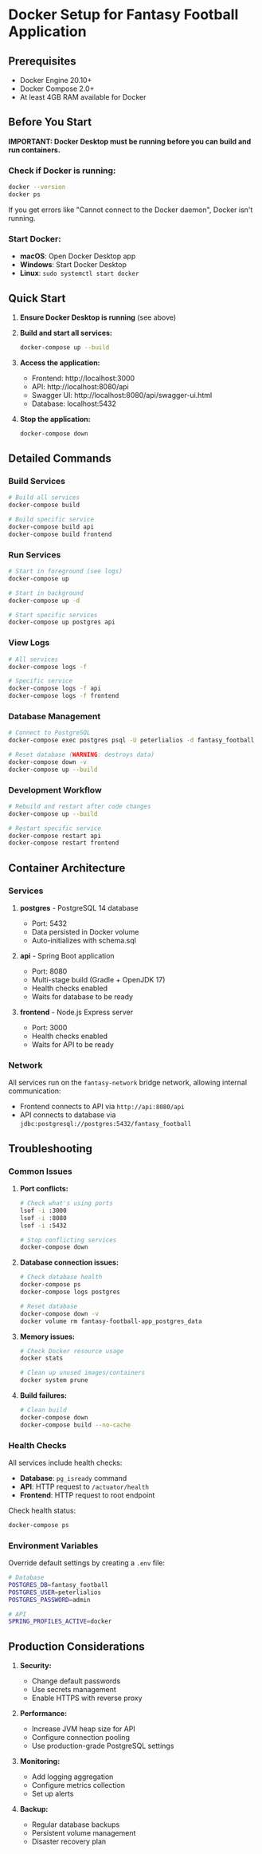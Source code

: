 # Docker Setup for Fantasy Football Application

## Prerequisites

- Docker Engine 20.10+
- Docker Compose 2.0+
- At least 4GB RAM available for Docker

## Before You Start

**IMPORTANT: Docker Desktop must be running before you can build and run containers.**

### Check if Docker is running:
```bash
docker --version
docker ps
```

If you get errors like "Cannot connect to the Docker daemon", Docker isn't running.

### Start Docker:
- **macOS**: Open Docker Desktop app
- **Windows**: Start Docker Desktop
- **Linux**: `sudo systemctl start docker`

## Quick Start

1. **Ensure Docker Desktop is running** (see above)

2. **Build and start all services:**
   ```bash
   docker-compose up --build
   ```

3. **Access the application:**
   - Frontend: http://localhost:3000
   - API: http://localhost:8080/api
   - Swagger UI: http://localhost:8080/api/swagger-ui.html
   - Database: localhost:5432

4. **Stop the application:**
   ```bash
   docker-compose down
   ```

## Detailed Commands

### Build Services
```bash
# Build all services
docker-compose build

# Build specific service
docker-compose build api
docker-compose build frontend
```

### Run Services
```bash
# Start in foreground (see logs)
docker-compose up

# Start in background
docker-compose up -d

# Start specific services
docker-compose up postgres api
```

### View Logs
```bash
# All services
docker-compose logs -f

# Specific service
docker-compose logs -f api
docker-compose logs -f frontend
```

### Database Management
```bash
# Connect to PostgreSQL
docker-compose exec postgres psql -U peterlialios -d fantasy_football

# Reset database (WARNING: destroys data)
docker-compose down -v
docker-compose up --build
```

### Development Workflow
```bash
# Rebuild and restart after code changes
docker-compose up --build

# Restart specific service
docker-compose restart api
docker-compose restart frontend
```

## Container Architecture

### Services

1. **postgres** - PostgreSQL 14 database
   - Port: 5432
   - Data persisted in Docker volume
   - Auto-initializes with schema.sql

2. **api** - Spring Boot application
   - Port: 8080
   - Multi-stage build (Gradle + OpenJDK 17)
   - Health checks enabled
   - Waits for database to be ready

3. **frontend** - Node.js Express server
   - Port: 3000
   - Health checks enabled
   - Waits for API to be ready

### Network

All services run on the `fantasy-network` bridge network, allowing internal communication:
- Frontend connects to API via `http://api:8080/api`
- API connects to database via `jdbc:postgresql://postgres:5432/fantasy_football`

## Troubleshooting

### Common Issues

1. **Port conflicts:**
   ```bash
   # Check what's using ports
   lsof -i :3000
   lsof -i :8080
   lsof -i :5432
   
   # Stop conflicting services
   docker-compose down
   ```

2. **Database connection issues:**
   ```bash
   # Check database health
   docker-compose ps
   docker-compose logs postgres
   
   # Reset database
   docker-compose down -v
   docker volume rm fantasy-football-app_postgres_data
   ```

3. **Memory issues:**
   ```bash
   # Check Docker resource usage
   docker stats
   
   # Clean up unused images/containers
   docker system prune
   ```

4. **Build failures:**
   ```bash
   # Clean build
   docker-compose down
   docker-compose build --no-cache
   ```

### Health Checks

All services include health checks:
- **Database**: `pg_isready` command
- **API**: HTTP request to `/actuator/health`
- **Frontend**: HTTP request to root endpoint

Check health status:
```bash
docker-compose ps
```

### Environment Variables

Override default settings by creating a `.env` file:
```bash
# Database
POSTGRES_DB=fantasy_football
POSTGRES_USER=peterlialios
POSTGRES_PASSWORD=admin

# API
SPRING_PROFILES_ACTIVE=docker
```

## Production Considerations

1. **Security:**
   - Change default passwords
   - Use secrets management
   - Enable HTTPS with reverse proxy

2. **Performance:**
   - Increase JVM heap size for API
   - Configure connection pooling
   - Use production-grade PostgreSQL settings

3. **Monitoring:**
   - Add logging aggregation
   - Configure metrics collection
   - Set up alerts

4. **Backup:**
   - Regular database backups
   - Persistent volume management
   - Disaster recovery plan